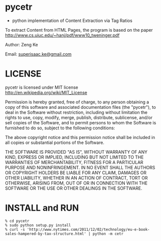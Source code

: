 pycetr
======
 - python implementation of Content Extraction via Tag Ratios

To extract Content from HTML Pages, the program is based on the paper http://www.cs.uiuc.edu/~hanj/pdf/www10_tweninger.pdf

Author: Zeng Ke 

Email: superisaac.ke@gmail.com

LICENSE
======
pycetr is licensed under MIT license http://en.wikipedia.org/wiki/MIT_License

Permission is hereby granted, free of charge, to any person obtaining
a copy of this software and associated documentation files (the
"pycetr"), to deal in the Software without restriction, including
without limitation the rights to use, copy, modify, merge, publish,
distribute, sublicense, and/or sell copies of the Software, and to
permit persons to whom the Software is furnished to do so, subject to
the following conditions:

The above copyright notice and this permission notice shall be
included in all copies or substantial portions of the Software.

THE SOFTWARE IS PROVIDED "AS IS", WITHOUT WARRANTY OF ANY KIND,
EXPRESS OR IMPLIED, INCLUDING BUT NOT LIMITED TO THE WARRANTIES OF
MERCHANTABILITY, FITNESS FOR A PARTICULAR PURPOSE AND
NONINFRINGEMENT. IN NO EVENT SHALL THE AUTHORS OR COPYRIGHT HOLDERS BE
LIABLE FOR ANY CLAIM, DAMAGES OR OTHER LIABILITY, WHETHER IN AN ACTION
OF CONTRACT, TORT OR OTHERWISE, ARISING FROM, OUT OF OR IN CONNECTION
WITH THE SOFTWARE OR THE USE OR OTHER DEALINGS IN THE SOFTWARE.

INSTALL and RUN
======

```
% cd pycetr
% sudo python setup.py install
% curl -s 'http://www.nytimes.com/2011/12/02/technology/eu-e-book-sales-hampered-by-tax-structure.html' | python -m cetr
```
